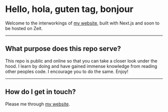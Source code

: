 # Hello, hola, guten tag, bonjour
Welcome to the interworkings of [my website](https://cpo.is), built with Next.js and soon to be hosted on Zeit.

----
## What purpose does this repo serve?
This repo is public and online so that you can take a closer look under the hood. I learn by doing and have gained immense knowledge from reading other peoples code. I encourage you to do the same. Enjoy!

----
## How do I get in touch?
Please me through [my website](https://cpo.is/about).